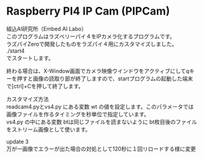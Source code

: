 # Raspberry PI4 IP Cam (PIPCam)
組込AI研究所（Embed AI Labo）  
このプログラムはラズベリーパイ４をIPカメラ化するプログラムです。  
ラズパイZeroで開発したものをラズパイ４用にカスタマイズしました。  
./start4  
でスタートします。  
  
終わる場合は、X-Window画面でカメラ映像ウインドウをアクティブにしてqキーを押すと画像の読取り部が終了しますので、startプログラムの起動した端末で[ctrl]+Cを押して終了します。  
  
カスタマイズ方法  
readcam4.pyとvs4.py にある変数 wt の値を設定します。このパラメータでは画像ファイルを作るタイミングを秒単位で指定しています。  
vs4.py の中にある変数 btは同じファイルを読まないように bt枚目後のファイルをストリーム画像として使います。
  
update 3  
万が一画像でエラーが出た場合の対処として120秒に１回リロードする様に変更  
